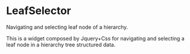 # LeafSelector
Navigating and selecting leaf node of a hierarchy.

This is a widget composed by Jquery+Css for navigating and selecting a leaf node in a hierarchy tree structured data.
